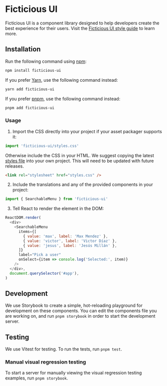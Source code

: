 # Ficticious UI

Ficticious UI is a component library designed to help developers create the best
experience for their users. Visit the
[Ficticious UI style guide](https://ficticious-ui.vercel.app/?path=/docs/ficticious-design-system-configure-your-project--docs)
to learn more.

## Installation

Run the following command using [npm](https://www.npmjs.com/):

```bash
npm install ficticious-ui
```

If you prefer [Yarn](https://yarnpkg.com/en/), use the following command
instead:

```bash
yarn add ficticious-ui
```

If you prefer [pnpm](https://pnpm.io/), use the following command instead:

```bash
pnpm add ficticious-ui
```

### Usage

1. Import the CSS directly into your project if your asset packager supports it:

```js
import 'ficticious-ui/styles.css'
```

Otherwise include the CSS in your HTML. We suggest copying the latest
[styles file](https://unpkg.com/ficticious-ui@0.0.3/dist/styles.css) into your
own project. This will need to be updated with future releases.

```html
<link rel="stylesheet" href="styles.css" />
```

2. Include the translations and any of the provided components in your project:

```js
import { SearchableMenu } from 'ficticious-ui'
```

3. Tell React to render the element in the DOM:

```js
ReactDOM.render(
  <div>
    <SearchableMenu
      items={[
        { value: 'max', label: 'Max Mendez' },
        { value: 'victor', label: 'Victor Díaz' },
        { value: 'jesus', label: 'Jesús Millán' },
      ]}
      label="Pick a user"
      onSelect={item => console.log('Selected:', item)}
    />
  </div>,
  document.querySelector('#app'),
)
```

## Development

We use Storybook to create a simple, hot-reloading playground for development on
these components. You can edit the components file you are working on, and run
`pnpm storybook` in order to start the development server.

## Testing

We use Vitest for testing. To run the tests, run `pnpm test`.

### Manual visual regression testing

To start a server for manually viewing the visual regression testing examples,
run `pnpm storybook`.
